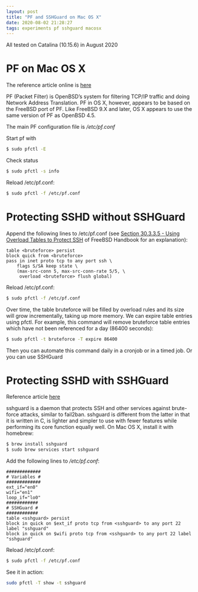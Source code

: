 ```yaml
---
layout: post
title: "PF and SSHGuard on Mac OS X"
date: 2020-08-02 21:28:27
tags: experiments pf sshguard macosx
---
```


All tested on Catalina (10.15.6) in August 2020

# PF on Mac OS X

The reference article online is [here](https://manjusri.ucsc.edu/2015/03/10/PF-on-Mac-OS-X/)

PF (Packet Filter) is OpenBSD’s system for filtering TCP/IP traffic and doing Network Address Translation. PF in OS X, however, appears to be based on the FreeBSD port of PF. Like FreeBSD 9.X and later, OS X appears to use the same version of PF as OpenBSD 4.5.

The main PF configuration file is */etc/pf.conf*

Start pf with
```sh
$ sudo pfctl -E
```
Check status
```sh
$ sudo pfctl -s info
```

Reload /etc/pf.conf:
```sh
$ sudo pfctl -f /etc/pf.conf
```

# Protecting SSHD without SSHGuard

Append the following lines to /etc/pf.conf (see [Section 30.3.3.5 - Using Overload Tables to Protect SSH](https://www.freebsd.org/doc/handbook/firewalls-pf.html) of FreeBSD Handbook for an explanation):

```
table <bruteforce> persist
block quick from <bruteforce>
pass in inet proto tcp to any port ssh \
    flags S/SA keep state \
    (max-src-conn 5, max-src-conn-rate 5/5, \
     overload <bruteforce> flush global)
```

Reload /etc/pf.conf:
```sh
$ sudo pfctl -f /etc/pf.conf
```
Over time, the table bruteforce will be filled by overload rules and its size will grow incrementally, taking up more memory. We can expire table entries using pfctl. For example, this command will remove bruteforce table entries which have not been referenced for a day (86400 seconds):
```sh
$ sudo pfctl -t bruteforce -T expire 86400
```

Then you can automate this command daily in a cronjob or in a timed job. Or you can use SSHGuard

# Protecting SSHD with SSHGuard

Reference article [here](https://smallthingsfloat.com/2013/08/09/configure-sshguard-for-os-x-10-8/)

sshguard is a daemon that protects SSH and other services against brute-force attacks, similar to fail2ban. sshguard is different from the latter in that it is written in C, is lighter and simpler to use with fewer features while performing its core function equally well. On Mac OS X, install it with homebrew:

```sh
$ brew install sshguard
$ sudo brew services start sshguard
```

Add the following lines to */etc/pf.conf*:

```
#############
# Variables #
#############
ext_if="en0"
wifi="en1"
loop_if="lo0"
############
# SSHGuard #
############
table <sshguard> persist
block in quick on $ext_if proto tcp from <sshguard> to any port 22 label "sshguard"
block in quick on $wifi proto tcp from <sshguard> to any port 22 label "sshguard"
```

Reload /etc/pf.conf:
```sh
$ sudo pfctl -f /etc/pf.conf
```

See it in action:
```sh
sudo pfctl -T show -t sshguard
```



